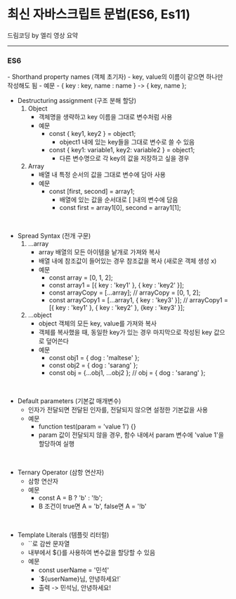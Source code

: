 <h1>최신 자바스크립트 문법(ES6, Es11)</h1>
<p>드림코딩 by 엘리 영상 요약</p>

---
<h3>ES6</h3>
- Shorthand property names (객체 초기자)
    - key, value의 이름이 같으면 하나만 작성해도 됨
    - 예문
        - { key : key, name : name } -> { key, name };

<br/>

- Destructuring assignment (구조 분해 할당)
    1. Object
        - 객체명을 생략하고 key 이름을 그대로 변수처럼 사용
        - 예문
            - const { key1, key2 } = object1;
                - object1 내에 있는 key들을 그대로 변수로 쓸 수 있음
            - const { key1: variable1, key2: variable2 } = object1;
                - 다른 변수명으로 각 key의 값을 저장하고 싶을 경우
    2. Array
        - 배열 내 특정 순서의 값을 그대로 변수에 담아 사용
        - 예문
            - const [first, second] = array1;
                - 배열에 있는 값을 순서대로 \[ ]내의 변수에 담음
                - const first = array1[0], second = array1[1]; 

<br/>

- Spread Syntax (전개 구문)
    1. ...array
        - array 배열의 모든 아이템을 낱개로 가져와 복사
        - 배열 내에 참조값이 들어있는 경우 참조값을 복사 (새로운 객체 생성 x)
        - 예문
            - const array = [0, 1, 2];
            - const array1 = [{ key : 'key1' }, { key  : 'key2' }];
            - const arrayCopy = [...array]; // arrayCopy = [0, 1, 2];
            - const arrayCopy1 = [...array1, { key : 'key3' }]; // arrayCopy1 = [{ key : 'key1' }, { key  : 'key2' }, {key : 'key3' }];
    2. ...object
        - object 객체의 모든 key, value를 가져와 복사
        - 객체를 복사했을 때, 동일한 key가 있는 경우 마지막으로 작성된 key 값으로 덮어쓴다
        - 예문
            - const obj1 = { dog : 'maltese' };
            - const obj2 = { dog : 'sarang' };
            - const obj = {...obj1, ...obj2 }; // obj = { dog : 'sarang' };

<br/>

- Default parameters (기본값 매개변수)
    - 인자가 전달되면 전달된 인자를, 전달되지 않으면 설정한 기본값을 사용
    - 예문
        - function test(param = 'value 1') {}
        - param 값이 전달되지 않을 경우, 함수 내에서 param 변수에 'value 1'을 할당하여 실행 

<br/>

- Ternary Operator (삼항 연산자)
    - 삼항 연산자
    - 예문 
        - const A = B ? 'b' : '!b';
        - B 조건이 true면 A = 'b', false면 A = '!b'

<br/>

- Template Literals (템플릿 리터럴)
    - ``로 감싼 문자열
    - 내부에서 ${}를 사용하여 변수값을 할당할 수 있음
    - 예문
        - const userName = '민석'
        - \`${userName}님, 안녕하세요!`
        - 출력 -> 민석님, 안녕하세요!
